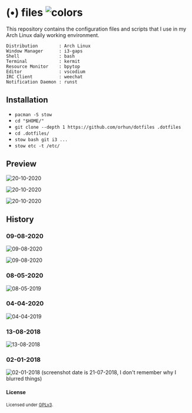 # (•) files ![colors](https://user-images.githubusercontent.com/24392180/129487004-0147d8d8-aba6-4e9c-a3c1-33b4bf784278.png)

This repository contains the configuration files and scripts that I use in my Arch Linux daily working environment.

```
Distribution        : Arch Linux
Window Manager      : i3-gaps
Shell               : bash
Terminal            : kermit
Resource Monitor    : bpytop
Editor              : vscodium
IRC Client          : weechat
Notification Daemon : runst
```

## Installation

* `pacman -S stow`
* `cd "$HOME/"`
* `git clone --depth 1 https://github.com/orhun/dotfiles .dotfiles`
* `cd .dotfiles/`
* `stow bash git i3 ...`
* `stow etc -t /etc/`

## Preview

![20-10-2020](https://user-images.githubusercontent.com/24392180/96750521-b411ec00-13d4-11eb-8402-41f7f0e76525.jpg)

![20-10-2020](https://user-images.githubusercontent.com/24392180/96750534-b83e0980-13d4-11eb-9ede-404f0ba9bd47.jpg)

![20-10-2020](https://user-images.githubusercontent.com/24392180/96847513-f2062300-145b-11eb-8911-2e9248c5b868.jpg)

## History

### 09-08-2020

![09-08-2020](https://user-images.githubusercontent.com/24392180/89739461-87169400-da89-11ea-9c7a-a9087c474865.jpg)

![09-08-2020](https://user-images.githubusercontent.com/24392180/89739455-79f9a500-da89-11ea-9d60-8b35d067c34e.jpg)

### 08-05-2020

![08-05-2019](https://user-images.githubusercontent.com/24392180/92525006-c02e5980-f22b-11ea-9ae5-9478e2025577.jpg)

### 04-04-2020

![04-04-2019](https://user-images.githubusercontent.com/24392180/92524298-890b7880-f22a-11ea-859e-79237ec19e02.png)

### 13-08-2018

![13-08-2018](https://user-images.githubusercontent.com/24392180/92523571-41d0b800-f229-11ea-8ae5-2df8031f4071.png)

### 02-01-2018

![02-01-2018 (screenshot date is 21-07-2018, I don't remember why I blurred things)](https://user-images.githubusercontent.com/24392180/92667231-04952480-f314-11ea-93e7-5e8d55758ec0.png)

#### License

<sup>
Licensed under <a href="LICENSE">GPLv3</a>.
</sup>
